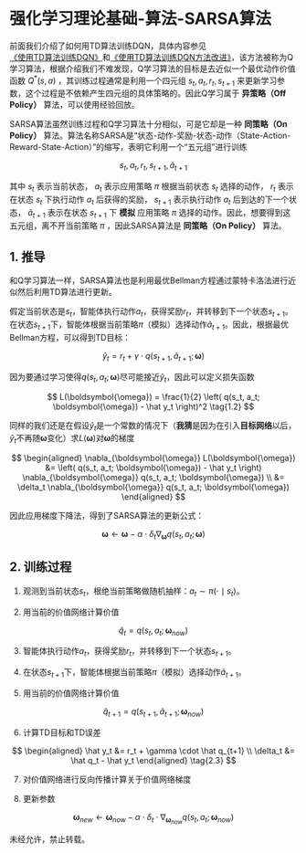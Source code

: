 # 强化学习理论基础-算法-SARSA算法

前面我们介绍了如何用TD算法训练DQN，具体内容参见[《使用TD算法训练DQN》](https://xinyukhan.github.io/2025/08/12/强化学习理论基础(3)算法(1)使用TD算法训练DQN.html)和[《使用TD算法训练DQN方法改进》](https://xinyukhan.github.io/2025/08/12/强化学习理论基础(3)算法(2)使用TD算法训练DQN方法.html)，该方法被称为Q学习算法，根据介绍我们不难发现，Q学习算法的目标是去近似一个最优动作价值函数 $Q^*(s, a)$ ，其训练过程通常是利用一个四元组 $s_t, a_t, r_t, s_{t+1}$ 来更新学习参数，这个过程是不依赖产生四元组的具体策略的。因此Q学习属于 **异策略（Off Policy）** 算法，可以使用经验回放。

SARSA算法虽然训练过程和Q学习算法十分相似，可是它却是一种 **同策略（On Policy）** 算法。算法名称SARSA是“状态-动作-奖励-状态-动作（State-Action-Reward-State-Action）”的缩写，表明它利用一个“五元组”进行训练

$$
s_t, a_t, r_t, s_{t+1}, \tilde{a}_{t+1} \tag{0.1}
$$

其中 $s_t$ 表示当前状态， $a_t$ 表示应用策略 $\pi$ 根据当前状态 $s_t$ 选择的动作， $r_t$ 表示在状态 $s_t$ 下执行动作 $a_t$ 后获得的奖励， $s_{t+1}$ 表示执行动作 $a_t$ 后到达的下一个状态， $\tilde{a}_{t+1}$ 表示在状态 $s_{t+1}$ 下 **模拟** 应用策略 $\pi$ 选择的动作。因此，想要得到这五元组，离不开当前策略 $\pi$ ，因此SARSA算法是 **同策略（On Policy）** 算法。

## 1. 推导

和Q学习算法一样，SARSA算法也是利用最优Bellman方程通过蒙特卡洛法进行近似然后利用TD算法进行更新。

假定当前状态是$s_t$，智能体执行动作$a_t$，获得奖励$r_t$，并转移到下一个状态$s_{t+1}$。在状态$s_{t+1}$下，智能体根据当前策略$\pi$（模拟）选择动作$\tilde{a}_{t+1}$。因此，根据最优Bellman方程，可以得到TD目标：

<div class="math">

$$
\hat y_t = r_t + \gamma \cdot q(s_{t+1}, \tilde{a}_{t+1}; \boldsymbol{\omega}) \tag{1.1}
$$

</div>

因为要通过学习使得$q(s_t, a_t; \boldsymbol{\omega})$尽可能接近$\hat y_t$，因此可以定义损失函数

<div class="math">

$$
L(\boldsymbol{\omega}) = \frac{1}{2} \left( q(s_t, a_t; \boldsymbol{\omega}) - \hat y_t \right)^2 \tag{1.2}
$$

</div>

同样的我们还是在假设$\hat y_t$是一个常数的情况下（**我猜**是因为在引入**目标网络**以后，$\hat y_t$不再随$\boldsymbol{\omega}$变化）求$L(\boldsymbol{\omega})$对$\boldsymbol{\omega}$的梯度

<div class="math">

$$
\begin{aligned}
  \nabla_{\boldsymbol{\omega}} L(\boldsymbol{\omega}) &= \left( q(s_t, a_t; \boldsymbol{\omega}) - \hat y_t \right) \nabla_{\boldsymbol{\omega}} q(s_t, a_t; \boldsymbol{\omega}) \\
  &= \delta_t \nabla_{\boldsymbol{\omega}} q(s_t, a_t; \boldsymbol{\omega})
\end{aligned}
$$

</div>

因此应用梯度下降法，得到了SARSA算法的更新公式：

<div class="math">

$$
\boldsymbol{\omega} \leftarrow \boldsymbol{\omega} - \alpha \cdot \delta_t \nabla_{\boldsymbol{\omega}} q(s_t, a_t; \boldsymbol{\omega}) \tag{1.3}
$$

</div>

## 2. 训练过程

1. 观测到当前状态$s_t$，根绝当前策略做随机抽样：$a_t \sim \pi(\cdot \mid s_t)$。

2. 用当前的价值网络计算价值

<div class="math">

$$
\hat q_t = q(s_t, a_t; \boldsymbol{\omega}_{now}) \tag{2.1}
$$

</div>

3. 智能体执行动作$a_t$，获得奖励$r_t$，并转移到下一个状态$s_{t+1}$。

4. 在状态$s_{t+1}$下，智能体根据当前策略$\pi$（模拟）选择动作$\tilde{a}_{t+1}$。

5. 用当前的价值网络计算价值

<div class="math">

$$
\hat q_{t+1} = q(s_{t+1}, \tilde{a}_{t+1}; \boldsymbol{\omega}_{now}) \tag{2.2}
$$

</div>

6. 计算TD目标和TD误差

<div class="math">

$$
\begin{aligned}
\hat y_t &= r_t + \gamma \cdot \hat q_{t+1} \\
\delta_t &= \hat q_t - \hat y_t
\end{aligned} \tag{2.3}
$$

</div>

7. 对价值网络进行反向传播计算关于价值网络梯度

8. 更新参数

<div class="math">

$$
\boldsymbol{\omega}_{new} \leftarrow \boldsymbol{\omega}_{now} - \alpha \cdot \delta_t \cdot \nabla_{\boldsymbol{\omega}_{now}} q(s_t, a_t; \boldsymbol{\omega}_{now}) \tag{2.4}
$$

</div>


未经允许，禁止转载。

